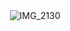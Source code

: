 　<div align="center"> ![IMG_2130](https://github.com/user-attachments/assets/af638bfd-7f71-4243-a3e8-947712a0800b)
